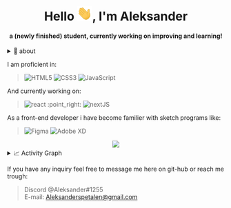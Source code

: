 <div align="center">
<h1 align="center">Hello <img width="35" src="https://github.com/1999AZZAR/1999AZZAR/blob/main/resources/img/waving.gif">, I'm Aleksander</h1>
<h4 align="center">a (newly finished) student, currently working on improving and learning!</h4>
</div>

<details>
  <summary>🧮 about</summary>
<div>
<h2 align="center">🧮 About this Account</h2>
 <p align="center">
  - ⚡ I love technology!
 </p>
</div>
</details>



I am proficient in: 
> <img alt="HTML5" src="https://img.shields.io/badge/html5-%23E34F26.svg?style=for-the-badge&logo=html5&logoColor=white"/>
>	<img alt="CSS3" src="https://img.shields.io/badge/css3-%231572B6.svg?style=for-the-badge&logo=css3&logoColor=white"/>
>	<img alt="JavaScript" src="https://img.shields.io/badge/javascript-%23323330.svg?style=for-the-badge&logo=javascript&logoColor=%23F7DF1E"/>
And currently working on:
> <img alt="react" src="https://img.shields.io/badge/React-20232A?style=for-the-badge&logo=react&logoColor=61DAFB"/>
> :point_right: <img alt="nextJS" src="https://img.shields.io/badge/next.js-000000?style=for-the-badge&logo=nextdotjs&logoColor=white" />

As a front-end developer i have become familier with sketch programs like: 
> <img alt="Figma" src="https://img.shields.io/badge/figma-%23F24E1E.svg?style=for-the-badge&logo=figma&logoColor=white"/>
> <img alt="Adobe XD" src="https://img.shields.io/badge/adobexd-%23FF26BE.svg?style=for-the-badge&logo=adobexd&logoColor=white"/>

<div align="center">
<img width="49.5%" src="https://github-readme-streak-stats.herokuapp.com/?user=spettenn&theme=gruvbox&hide_border=true" />
</div>

<details>
  <summary>📈 Activity Graph</summary>
  <br/>
<div align="center">
<img alt="Aleksander's activity" src="https://activity-graph.herokuapp.com/graph/?username=spettenn&bg_color=000&color=fff&line=00E676&point=fff&hide_border=true" />
</div>
</details> 
  
If you have any inquiry feel free to message me here on git-hub or reach me trough:
> Discord @Aleksander#1255 <br />
> E-mail: Aleksanderspetalen@gmail.com

<!--
**spettenn/spettenn** is a ✨ _special_ ✨ repository because its `README.md` (this file) appears on your GitHub profile.

Here are some ideas to get you started:

- 🔭 I’m currently working on ...
- 🌱 I’m currently learning ...
- 👯 I’m looking to collaborate on ...
- 🤔 I’m looking for help with ...
- 💬 Ask me about ...
- 📫 How to reach me: ...
- 😄 Pronouns: ...
- ⚡ Fun fact: ...
-->
